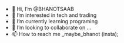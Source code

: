 - 👋 Hi, I’m @BHANOTSAAB
- 👀 I’m interested in tech and trading
- 🌱 I’m currently learning programing
- 💞️ I’m looking to collaborate on ...
- 📫 How to reach me _maybe_bhanot (insta);
